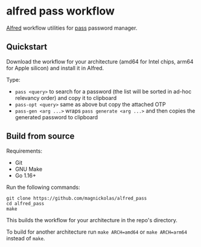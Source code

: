 # alfred pass workflow

[Alfred][alfred] workflow utilities for [pass][pass] password manager.

## Quickstart

Download the workflow for your architecture (amd64 for Intel chips, arm64 for Apple silicon) and install it in Alfred.

Type:

- `pass <query>` to search for a password (the list will be sorted in ad-hoc relevancy order) and copy it to clipboard
- `pass-opt <query>` same as above but copy the attached OTP
- `pass-gen <arg ...>` wraps `pass generate <arg ...>` and then copies the generated password to clipboard

## Build from source

Requirements:

- Git
- GNU Make
- Go 1.16+

Run the following commands:

```
git clone https://github.com/magnickolas/alfred_pass
cd alfred_pass
make
```

This builds the workflow for your architecture in the repo's directory.

To build for another architecture run `make ARCH=amd64` or `make ARCH=arm64` instead of `make`.

[alfred]: https://www.alfredapp.com/
[pass]: https://www.passwordstore.org/
